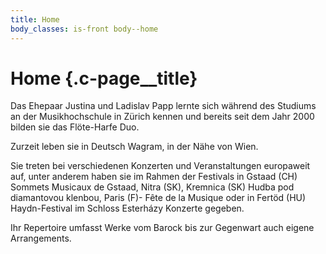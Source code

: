 ```yaml
---
title: Home
body_classes: is-front body--home
---
```


# Home {.c-page__title}

Das Ehepaar Justina und Ladislav Papp lernte sich während des Studiums an der
Musikhochschule in Zürich kennen und bereits seit dem Jahr 2000 bilden sie das
Flöte-Harfe Duo.

Zurzeit leben sie in Deutsch Wagram, in der Nähe von Wien.

Sie treten bei verschiedenen Konzerten und Veranstaltungen europaweit auf, unter
anderem haben sie im Rahmen der Festivals in Gstaad (CH) Sommets Musicaux de
Gstaad, Nitra (SK), Kremnica (SK) Hudba pod diamantovou klenbou, Paris (F)-
Fête de la Musique oder in Fertöd (HU) Haydn-Festival im Schloss Esterházy
Konzerte gegeben.

Ihr Repertoire umfasst Werke vom Barock bis zur Gegenwart auch eigene
Arrangements.
